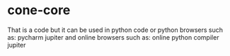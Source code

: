 # cone-core
That is a code but it can be used in python code or python browsers
such as:
    pycharm
    jupiter
and online browsers
such as:
    online python compiler
    jupiter
